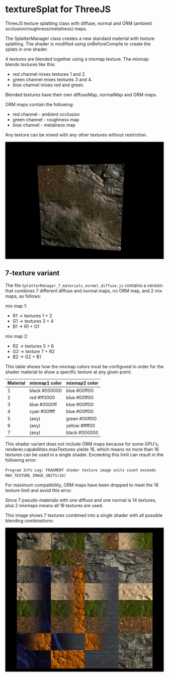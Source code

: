 # textureSplat for ThreeJS

ThreeJS texture splatting class with diffuse, normal and ORM (ambient occlusion/roughness/metalness) maps.

The SplatterManager class creates a new standard material with texture splatting.
The shader is modified using onBeforeCompile to create the splats in one shader.

4 textures are blended together using a mixmap texture. The mixmap blends textures like this:
- red channel mixes textures 1 and 2.
- green channel mixes textures 3 and 4.
- blue channel mixes red and green.

Blended textures have their own diffuseMap, normalMap and ORM maps.

ORM maps contain the following:
- red channel - ambient occlusion
- green channel - roughness map
- blue channel - metalness map

Any texture can be mixed with any other textures without restriction.

![Demo](demo.png)


## 7-texture variant

The file `SplatterManager_7_materials_normal_diffuse.js` contains a version that combines 
7 different diffuse and normal maps, no ORM map, and 2 mix maps, as follows:

mix map 1:

- R1 -> textures 1 + 2
- G1 -> textures 3 + 4 
- B1 -> R1 + G1

mix map 2:

- R2 -> textures 5 + 6
- G2 -> texture 7 + R2
- B2 -> G2 + B1

This table shows how the mixmap colors must be configured in order for the shader
material to show a specific texture at any given point:

| Material | mixmap1 color | mixmap2 color  |
| -------- | ------------- | -------------- |
| 1        | black #000000 | blue   #00ff00 |
| 2        | red   #ff0000 | blue   #00ff00 |
| 3        | blue  #0000ff | blue   #00ff00 |
| 4        | cyan  #00ffff | blue   #00ff00 |
| 5        | (any)         | green  #00ff00 |
| 6        | (any)         | yellow #ffff00 |
| 7        | (any)         | black  #000000 |


This shader variant does not include ORM maps because for some GPU's, renderer.capabilities.maxTextures yields 16, which means no more than 16 textures can be used in a single shader. Exceeding this limit can result in the following error:

`Program Info Log: FRAGMENT shader texture image units count exceeds MAX_TEXTURE_IMAGE_UNITS(16)`

For maximum compatibility, ORM maps have been dropped to meet the 16 texture limit and avoid this error.

Since 7 pseudo-materials with one diffuse and one normal is 14 textures, plus 2 mixmaps means all 16 textures are used. 

This image shows 7 textures combined into a single shader with all possible blending combinations:

![Demo](demo7.jpg)
